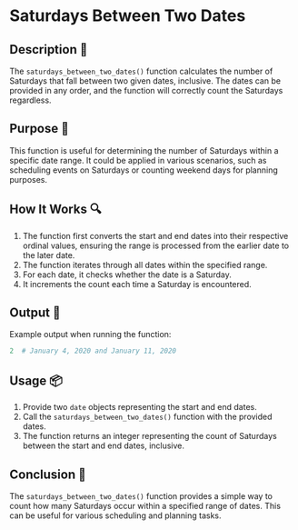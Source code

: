 # Saturdays Between Two Dates

## Description 📝

The `saturdays_between_two_dates()` function calculates the number of Saturdays that fall between two given dates, inclusive.
The dates can be provided in any order, and the function will correctly count the Saturdays regardless.

## Purpose 🎯

This function is useful for determining the number of Saturdays within a specific date range.
It could be applied in various scenarios, such as scheduling events on Saturdays or counting weekend days for planning purposes.

## How It Works 🔍

1. The function first converts the start and end dates into their respective ordinal values, ensuring the range is processed from the earlier date to the later date.
2. The function iterates through all dates within the specified range.
3. For each date, it checks whether the date is a Saturday.
4. It increments the count each time a Saturday is encountered.

## Output 📜

Example output when running the function:

```python
2  # January 4, 2020 and January 11, 2020
```

## Usage 📦

1. Provide two `date` objects representing the start and end dates.
2. Call the `saturdays_between_two_dates()` function with the provided dates.
3. The function returns an integer representing the count of Saturdays between the start and end dates, inclusive.

## Conclusion 🚀

The `saturdays_between_two_dates()` function provides a simple way to count how many Saturdays occur within a specified range of dates.
This can be useful for various scheduling and planning tasks.
